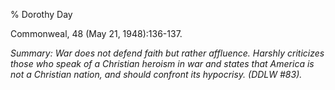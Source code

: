 % Dorothy Day

Commonweal, 48 (May 21, 1948):136-137.

*Summary: War does not defend faith but rather affluence. Harshly
criticizes those who speak of a Christian heroism in war and states that
America is not a Christian nation, and should confront its hypocrisy.
(DDLW \#83).*


